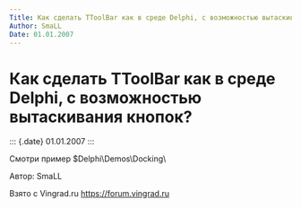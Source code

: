 ```yaml
---
Title: Как сделать TToolBar как в среде Delphi, с возможностью вытаскивания кнопок?
Author: SmaLL
Date: 01.01.2007
---
```



Как сделать TToolBar как в среде Delphi, с возможностью вытаскивания кнопок?
============================================================================

::: {.date}
01.01.2007
:::

Смотри пример \$Delphi\\Demos\\Docking\\

Автор: SmaLL

Взято с Vingrad.ru <https://forum.vingrad.ru>
